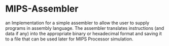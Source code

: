 # MIPS-Assembler

an Implementation for a simple assembler to allow the user to supply programs in assembly language. The assembler translates instructions (and data if any) into the appropriate binary or hexadecimal format and saving it to a file that can be used later for MIPS Processor simulation.
